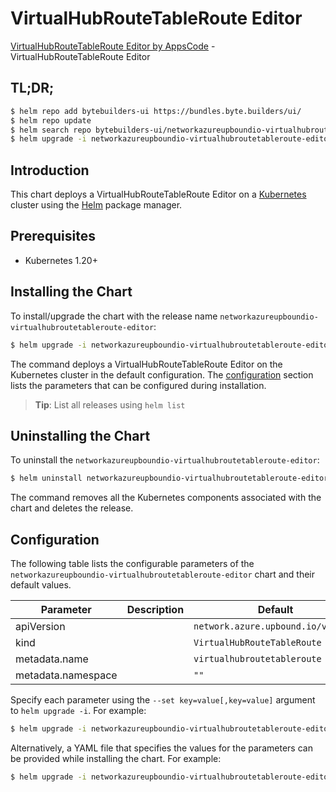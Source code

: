 # VirtualHubRouteTableRoute Editor

[VirtualHubRouteTableRoute Editor by AppsCode](https://byte.builders) - VirtualHubRouteTableRoute Editor

## TL;DR;

```bash
$ helm repo add bytebuilders-ui https://bundles.byte.builders/ui/
$ helm repo update
$ helm search repo bytebuilders-ui/networkazureupboundio-virtualhubroutetableroute-editor --version=v0.4.18
$ helm upgrade -i networkazureupboundio-virtualhubroutetableroute-editor bytebuilders-ui/networkazureupboundio-virtualhubroutetableroute-editor -n default --create-namespace --version=v0.4.18
```

## Introduction

This chart deploys a VirtualHubRouteTableRoute Editor on a [Kubernetes](http://kubernetes.io) cluster using the [Helm](https://helm.sh) package manager.

## Prerequisites

- Kubernetes 1.20+

## Installing the Chart

To install/upgrade the chart with the release name `networkazureupboundio-virtualhubroutetableroute-editor`:

```bash
$ helm upgrade -i networkazureupboundio-virtualhubroutetableroute-editor bytebuilders-ui/networkazureupboundio-virtualhubroutetableroute-editor -n default --create-namespace --version=v0.4.18
```

The command deploys a VirtualHubRouteTableRoute Editor on the Kubernetes cluster in the default configuration. The [configuration](#configuration) section lists the parameters that can be configured during installation.

> **Tip**: List all releases using `helm list`

## Uninstalling the Chart

To uninstall the `networkazureupboundio-virtualhubroutetableroute-editor`:

```bash
$ helm uninstall networkazureupboundio-virtualhubroutetableroute-editor -n default
```

The command removes all the Kubernetes components associated with the chart and deletes the release.

## Configuration

The following table lists the configurable parameters of the `networkazureupboundio-virtualhubroutetableroute-editor` chart and their default values.

|     Parameter      | Description |                    Default                    |
|--------------------|-------------|-----------------------------------------------|
| apiVersion         |             | <code>network.azure.upbound.io/v1beta1</code> |
| kind               |             | <code>VirtualHubRouteTableRoute</code>        |
| metadata.name      |             | <code>virtualhubroutetableroute</code>        |
| metadata.namespace |             | <code>""</code>                               |


Specify each parameter using the `--set key=value[,key=value]` argument to `helm upgrade -i`. For example:

```bash
$ helm upgrade -i networkazureupboundio-virtualhubroutetableroute-editor bytebuilders-ui/networkazureupboundio-virtualhubroutetableroute-editor -n default --create-namespace --version=v0.4.18 --set apiVersion=network.azure.upbound.io/v1beta1
```

Alternatively, a YAML file that specifies the values for the parameters can be provided while
installing the chart. For example:

```bash
$ helm upgrade -i networkazureupboundio-virtualhubroutetableroute-editor bytebuilders-ui/networkazureupboundio-virtualhubroutetableroute-editor -n default --create-namespace --version=v0.4.18 --values values.yaml
```
